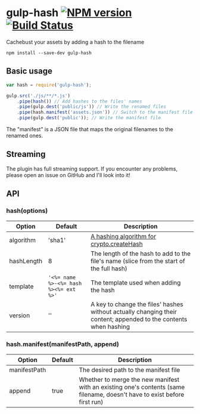 # gulp-hash [![NPM version][npm-image]][npm-url] [![Build Status][travis-image]][travis-url]
Cachebust your assets by adding a hash to the filename

`npm install --save-dev gulp-hash`

## Basic usage

```javascript
var hash = require('gulp-hash');

gulp.src('./js/**/*.js')
	.pipe(hash()) // Add hashes to the files' names
	.pipe(gulp.dest('public/js')) // Write the renamed files
	.pipe(hash.manifest('assets.json')) // Switch to the manifest file
	.pipe(gulp.dest('public')); // Write the manifest file
```

The "manifest" is a JSON file that maps the original filenames to the renamed ones.

## Streaming
The plugin has full streaming support. If you encounter any problems, please open an issue on GitHub and I'll look into it!

## API
### hash(options)

| Option | Default | Description |
| ------ | ------- | ----------- |
| algorithm | 'sha1' | [A hashing algorithm for crypto.createHash](https://nodejs.org/api/crypto.html#crypto_crypto_createhash_algorithm) |
| hashLength | 8 | The length of the hash to add to the file's name (slice from the start of the full hash) |
| template | `'<%= name %>-<%= hash %><%= ext %>'` | The template used when adding the hash |
| version | '' | A key to change the files' hashes without actually changing their content; appended to the contents when hashing |

### hash.manifest(manifestPath, append)

| Option | Default | Description |
| ------ | ------- | ----------- |
| manifestPath | <none> | The desired path to the manifest file |
| append | true | Whether to merge the new manifest with an existing one's contents (same filename, doesn't have to exist before first run) |

[npm-url]: https://www.npmjs.org/package/gulp-hash
[npm-image]: https://badge.fury.io/js/gulp-hash.svg

[travis-url]: https://travis-ci.org/Dragory/gulp-hash
[travis-image]: https://api.travis-ci.org/Dragory/gulp-hash.svg
